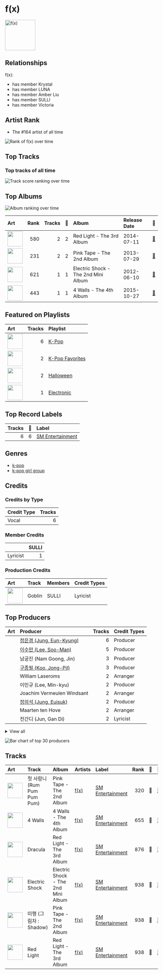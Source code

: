 
# f(x)


<img src="https://i.scdn.co/image/ab6761610000e5ebe0cc2045ff4e90d12df91cc3" alt="f(x)" width="100" />

## Relationships

f(x):
- has member Krystal
- has member LUNA
- has member Amber Liu
- has member SULLI
- has member Victoria

## Artist Rank
- The #164 artist of all time

![Rank of f(x) over time](../../images/artists/f(x)/rank_time_series.png)
## Top Tracks


### Top tracks of all time

![Track score ranking over time](../../images/artists/f(x)/track_rank_time_series_score.png)
## Top Albums

![Album ranking over time](../../images/artists/f(x)/album_rank_time_series.png)

| Art | Rank | Tracks | 💚 | Album | Release Date | 🔗 |
|:---|---:|---:|---:|:---|:---|:---|
| <img src="https://i.scdn.co/image/ab67616d0000b2737cb7222af6927b83987206f7" alt="" width="50" /> | 580 | 2 | 2 | Red Light - The 3rd Album | 2014-07-11 | [🔗](https://open.spotify.com/album/6T9SFwLGHVU75jRAjUJn3W) |
| <img src="https://i.scdn.co/image/ab67616d0000b2736f7d8c9dcc983839bd746dbc" alt="" width="50" /> | 231 | 2 | 2 | Pink Tape - The 2nd Album | 2013-07-29 | [🔗](https://open.spotify.com/album/62tuEHFtjk3L6Xjdkzyt4z) |
| <img src="https://i.scdn.co/image/ab67616d0000b2735a58accf4805f4097859eeac" alt="" width="50" /> | 621 | 1 | 1 | Electric Shock - The 2nd Mini Album | 2012-06-10 | [🔗](https://open.spotify.com/album/7LVMjDwcyhVhDTHddKPjIs) |
| <img src="https://i.scdn.co/image/ab67616d0000b273b6baf420e67f45971ca0d216" alt="" width="50" /> | 443 | 1 | 1 | 4 Walls - The 4th Album | 2015-10-27 | [🔗](https://open.spotify.com/album/6yJdchE7ARS996BxRgplFH) |

## Featured on Playlists
| Art | Tracks | Playlist |
|:---|---:|:---|
| <img src="https://mosaic.scdn.co/640/ab67616d00001e02505190077497c230422f2934ab67616d00001e027dd8f95320e8ef08aa121dfeab67616d00001e028164cd1a2e03b7ca2db9ff5eab67616d00001e02ff7c2dfd0ed9b2cf6bf9c818" alt="" width="50" /> | 6 | [K-Pop](../../playlists/k-pop/overview.md) |
| <img src="https://mosaic.scdn.co/640/ab67616d00001e024ed058b71650a6ca2c04adffab67616d00001e026772cf096be8acc1df092519ab67616d00001e028c4a282e84a53c1c8acf129aab67616d00001e02d8cc2281fcd4519ca020926b" alt="" width="50" /> | 2 | [K-Pop Favorites](../../playlists/k-pop_favorites/overview.md) |
| <img src="https://mosaic.scdn.co/640/ab67616d00001e023613e1e0d35867a0814005a9ab67616d00001e024a8e5eaab8b02db02e487c27ab67616d00001e0259fcda8d47bbd0f6c2bf1647ab67616d00001e028bc3d61189d95da5f74d7ba7" alt="" width="50" /> | 2 | [Halloween](../../playlists/halloween/overview.md) |
| <img src="https://mosaic.scdn.co/640/ab67616d00001e0248905438b9c1153978d9fbf4ab67616d00001e0279e8b529ce6c088a8027b2a1ab67616d00001e029b9b36b0e22870b9f542d937ab67616d00001e02d8601e15fa1b4351fe1fc6ae" alt="" width="50" /> | 1 | [Electronic](../../playlists/electronic/overview.md) |

## Top Record Labels

| Tracks | 💚 | Label |
|---:|---:|:---|
| 6 | 6 | [SM Entertainment](../../labels/sm_entertainment/overview.md) |

## Genres

- [k-pop](../../genres/k-pop/overview.md)
- [k-pop girl group](../../genres/k-pop_girl_group/overview.md)

## Credits

### Credits by Type

| Credit Type | Tracks |
|:---|---:|
| Vocal | 6 |

### Member Credits

| | SULLI |
|:---|---:|
| Lyricist | 1 |
### Production Credits

| Art | Track | Members | Credit Types |
|:---|:---|:---|:---|
| <img src="https://i.scdn.co/image/ab67616d0000b273199b103e99c9de6bb5a7dc53" alt="" width="50" /> | Goblin | SULLI | Lyricist |

## Top Producers

| Art | Producer | Tracks | Credit Types |
|:---|:---|---:|:---|
| | [정은경 (Jung, Eun-Kyung)](../../producers/정은경_(jung,_eun-kyung)/overview.md) | 6 | Producer |
| | [이수만 (Lee, Soo-Man)](../../producers/이수만_(lee,_soo-man)/overview.md) | 5 | Producer |
| | 남궁진 (Nam Goong, Jin) | 3 | Producer |
| | [구종필 (Koo, Jong-Pil)](../../producers/구종필_(koo,_jong-pil)/overview.md) | 3 | Producer |
| | William Laseroms | 2 | Arranger |
| | 이민규 (Lee, Min-kyu) | 2 | Producer |
| | Joachim Vermeulen Windsant | 2 | Arranger |
| | [정의석 (Jung, Euisuk)](../../producers/정의석_(jung,_euisuk)/overview.md) | 2 | Producer |
| | Maarten ten Hove | 2 | Arranger |
| | 전간디 (Jun, Gan Di) | 2 | Lyricist |


<details>
<summary>View all</summary>

| Art | Producer | Tracks | Credit Types |
|:---|:---|---:|:---|
| | Erik Lewander | 1 | Arranger |
| | [서지음 (Seo, Ji Eum)](../../producers/서지음_(seo,_ji_eum)/overview.md) | 1 | Lyricist |
| | Anne Judith Wik | 1 | Arranger |
| | Ylva Dimberg | 1 | Arranger |
| | Sophie Ellis-Bextor | 1 | Arranger |
| | 이면숙 (Lee, Myun-Sook) | 1 | Producer |
| | Allison Kaplan | 1 | Arranger |
| | Daniel Ullmann | 1 | Arranger |
| | Tay Jasper | 1 | Songwriter |
| | Maxx Song | 1 | Producer |
| | Cathy Dennis | 1 | Arranger |
| | [LDN Noise](../../producers/ldn_noise/overview.md) | 1 | Arranger, Songwriter |
| | Bryan Jarett | 1 | Arranger |
| | [조윤경 (Jo, Yoon Kyung)](../../producers/조윤경_(jo,_yoon_kyung)/overview.md) | 1 | Lyricist |
| | Adrian McKinnon | 1 | Songwriter |
| | 김지은 (Kim, Ji-eun) | 1 | Producer |
| | 정동윤 (Jung, Dong-yoon) | 1 | Arranger |
| | 이지홍 (Lee, Ji-hong) | 1 | Producer |
| | Sherry St. Germain | 1 | Arranger |
| | 이스란 (Lee, Seran) | 1 | Lyricist |
| | [Kenzie](../../producers/kenzie/overview.md) | 1 | Lyricist |
| | Maegan Cottone | 1 | Arranger |
| | Iggy Strange-Dahl | 1 | Arranger |
| | Rob Fusari | 1 | Arranger |

</details>


![Bar chart of top 30 producers](../../images/artists/f(x)/producers.png)
## Tracks

| Art | Track | Album | Artists | Label | Rank | 💚 | 🔗 |
|:---|:---|:---|:---|:---|---:|:---|:---|
| <img src="https://i.scdn.co/image/ab67616d0000b2736f7d8c9dcc983839bd746dbc" alt="" width="50" /> | 첫 사랑니 (Rum Pum Pum Pum) | Pink Tape - The 2nd Album | [f(x)](overview.md) | [SM Entertainment](../../labels/sm_entertainment) | 320 | 💚 | [🔗](https://open.spotify.com/track/22sIPXiQzcPydCC6skPPPq) |
| <img src="https://i.scdn.co/image/ab67616d0000b273b6baf420e67f45971ca0d216" alt="" width="50" /> | 4 Walls | 4 Walls - The 4th Album | [f(x)](overview.md) | [SM Entertainment](../../labels/sm_entertainment) | 655 | 💚 | [🔗](https://open.spotify.com/track/2YkjXEab4USTV9uuAgC90E) |
| <img src="https://i.scdn.co/image/ab67616d0000b2737cb7222af6927b83987206f7" alt="" width="50" /> | Dracula | Red Light - The 3rd Album | [f(x)](overview.md) | [SM Entertainment](../../labels/sm_entertainment) | 876 | 💚 | [🔗](https://open.spotify.com/track/5vClivCCQDK6sxmL6MhMFc) |
| <img src="https://i.scdn.co/image/ab67616d0000b2735a58accf4805f4097859eeac" alt="" width="50" /> | Electric Shock | Electric Shock - The 2nd Mini Album | [f(x)](overview.md) | [SM Entertainment](../../labels/sm_entertainment) | 938 | 💚 | [🔗](https://open.spotify.com/track/7tMN6iGJMulMFpSCeU7pmU) |
| <img src="https://i.scdn.co/image/ab67616d0000b2736f7d8c9dcc983839bd746dbc" alt="" width="50" /> | 미행 (그림자 : Shadow) | Pink Tape - The 2nd Album | [f(x)](overview.md) | [SM Entertainment](../../labels/sm_entertainment) | 938 | 💚 | [🔗](https://open.spotify.com/track/1xbJNPLSTtIWgGTt3Uu4gl) |
| <img src="https://i.scdn.co/image/ab67616d0000b2737cb7222af6927b83987206f7" alt="" width="50" /> | Red Light | Red Light - The 3rd Album | [f(x)](overview.md) | [SM Entertainment](../../labels/sm_entertainment) | 938 | 💚 | [🔗](https://open.spotify.com/track/4ML3iXqwb35FHG0SW1HVGc) |
